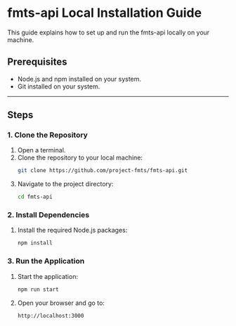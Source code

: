 # fmts-api Local Installation Guide

This guide explains how to set up and run the fmts-api locally on your machine.

## Prerequisites
- Node.js and npm installed on your system.
- Git installed on your system.

---

## Steps

### 1. Clone the Repository
1. Open a terminal.
2. Clone the repository to your local machine:
   ```bash
   git clone https://github.com/project-fmts/fmts-api.git
   ```
3. Navigate to the project directory:
   ```bash
   cd fmts-api
   ```

### 2. Install Dependencies
1. Install the required Node.js packages:
   ```bash
   npm install
   ```

### 3. Run the Application
1. Start the application:
   ```bash
   npm run start
   ```
2. Open your browser and go to:
   ```bash
   http://localhost:3000
   ```
